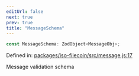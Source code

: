 ```yaml
---
editUrl: false
next: true
prev: true
title: "MessageSchema"
---
```


```ts
const MessageSchema: ZodObject<MessageObj>;
```

Defined in: [packages/iso-filecoin/src/message.js:17](https://github.com/hugomrdias/filecoin/blob/main/packages/iso-filecoin/src/message.js#L17)

Message validation schema
